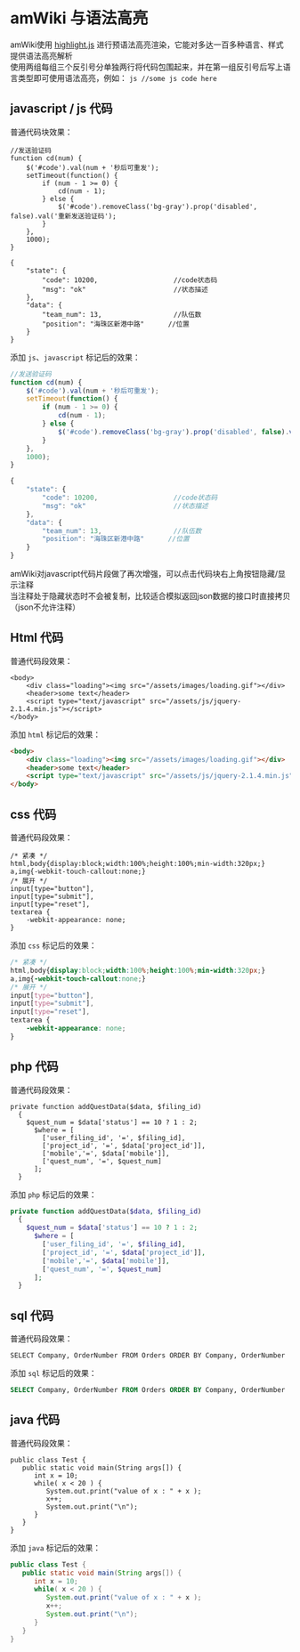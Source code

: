 # amWiki 与语法高亮

amWiki使用 [highlight.js](https://github.com/isagalaev/highlight.js) 进行预语法高亮渲染，它能对多达一百多种语言、样式提供语法高亮解析  
使用两组每组三个反引号分单独两行将代码包围起来，并在第一组反引号后写上语言类型即可使用语法高亮，例如：
    ```js
    //some js code here
    ```

## javascript / js 代码
普通代码块效果：  
```
//发送验证码
function cd(num) {
    $('#code').val(num + '秒后可重发');
    setTimeout(function() {
        if (num - 1 >= 0) {
            cd(num - 1);
        } else {
            $('#code').removeClass('bg-gray').prop('disabled', false).val('重新发送验证码');
        }
    },
    1000);
}
```
```
{
    "state": {
        "code": 10200,                   //code状态码
        "msg": "ok"                      //状态描述
    },
    "data": {
        "team_num": 13,                  //队伍数
        "position": "海珠区新港中路"      //位置
    }
}
```

添加 `js`、`javascript` 标记后的效果：
```javascript
//发送验证码
function cd(num) {
    $('#code').val(num + '秒后可重发');
    setTimeout(function() {
        if (num - 1 >= 0) {
            cd(num - 1);
        } else {
            $('#code').removeClass('bg-gray').prop('disabled', false).val('重新发送验证码');
        }
    },
    1000);
}
```
```js
{
    "state": {
        "code": 10200,                   //code状态码
        "msg": "ok"                      //状态描述
    },
    "data": {
        "team_num": 13,                  //队伍数
        "position": "海珠区新港中路"      //位置
    }
}
```
amWiki对javascript代码片段做了再次增强，可以点击代码块右上角按钮隐藏/显示注释  
当注释处于隐藏状态时不会被复制，比较适合模拟返回json数据的接口时直接拷贝（json不允许注释）

## Html 代码
普通代码段效果：  
```
<body>
    <div class="loading"><img src="/assets/images/loading.gif"></div>
    <header>some text</header>
    <script type="text/javascript" src="/assets/js/jquery-2.1.4.min.js"></script>
</body>
```
添加 `html` 标记后的效果：
```html
<body>
    <div class="loading"><img src="/assets/images/loading.gif"></div>
    <header>some text</header>
    <script type="text/javascript" src="/assets/js/jquery-2.1.4.min.js"></script>
</body>
```

## css 代码
普通代码段效果：
```
/* 紧凑 */
html,body{display:block;width:100%;height:100%;min-width:320px;}
a,img{-webkit-touch-callout:none;}
/* 展开 */
input[type="button"],
input[type="submit"],
input[type="reset"],
textarea {
    -webkit-appearance: none;
}
```

添加 `css` 标记后的效果：
```css
/* 紧凑 */
html,body{display:block;width:100%;height:100%;min-width:320px;}
a,img{-webkit-touch-callout:none;}
/* 展开 */
input[type="button"],
input[type="submit"],
input[type="reset"],
textarea {
    -webkit-appearance: none;
}
```

## php 代码
普通代码段效果：
```
private function addQuestData($data, $filing_id)
  {
    $quest_num = $data['status'] == 10 ? 1 : 2;
      $where = [
        ['user_filing_id', '=', $filing_id],
        ['project_id', '=', $data['project_id']],
        ['mobile','=', $data['mobile']],
        ['quest_num', '=', $quest_num]
      ];
  }
```
添加 `php` 标记后的效果：
```php
private function addQuestData($data, $filing_id)
  {
    $quest_num = $data['status'] == 10 ? 1 : 2;
      $where = [
        ['user_filing_id', '=', $filing_id],
        ['project_id', '=', $data['project_id']],
        ['mobile','=', $data['mobile']],
        ['quest_num', '=', $quest_num]
      ];
  }
```

## sql 代码
普通代码段效果：
```
SELECT Company, OrderNumber FROM Orders ORDER BY Company, OrderNumber
```
添加 `sql` 标记后的效果：
```sql
SELECT Company, OrderNumber FROM Orders ORDER BY Company, OrderNumber
```

## java 代码
普通代码段效果：
```
public class Test {
   public static void main(String args[]) {
      int x = 10;
      while( x < 20 ) {
         System.out.print("value of x : " + x );
         x++;
         System.out.print("\n");
      }
   }
}
```
添加 `java` 标记后的效果：
```java
public class Test {
   public static void main(String args[]) {
      int x = 10;
      while( x < 20 ) {
         System.out.print("value of x : " + x );
         x++;
         System.out.print("\n");
      }
   }
}
```
